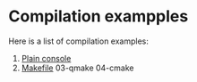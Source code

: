 # Compilation exampples

Here is a list of compilation examples:

1. [Plain console](./01-plain-console)
2. [Makefile](../master/02-make)
03-qmake
04-cmake
